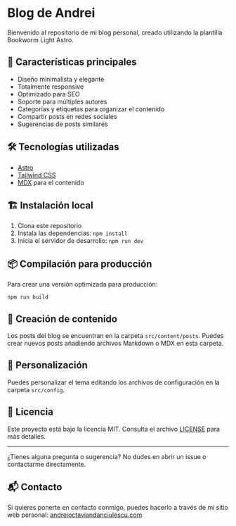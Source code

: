 # Blog de Andrei

Bienvenido al repositorio de mi blog personal, creado utilizando la plantilla Bookworm Light Astro.

## 🚀 Características principales

* Diseño minimalista y elegante
* Totalmente responsive
* Optimizado para SEO
* Soporte para múltiples autores
* Categorías y etiquetas para organizar el contenido
* Compartir posts en redes sociales
* Sugerencias de posts similares

## 🛠️ Tecnologías utilizadas

* [Astro](https://astro.build/)
* [Tailwind CSS](https://tailwindcss.com/)
* [MDX](https://mdxjs.com/) para el contenido

## 🏗️ Instalación local

1. Clona este repositorio
2. Instala las dependencias: `npm install`
3. Inicia el servidor de desarrollo: `npm run dev`

## 📦 Compilación para producción

Para crear una versión optimizada para producción:

```
npm run build
```

## 📝 Creación de contenido

Los posts del blog se encuentran en la carpeta `src/content/posts`. Puedes crear nuevos posts añadiendo archivos Markdown o MDX en esta carpeta.

## 🎨 Personalización

Puedes personalizar el tema editando los archivos de configuración en la carpeta `src/config`.

## 📄 Licencia

Este proyecto está bajo la licencia MIT. Consulta el archivo [LICENSE](LICENSE) para más detalles.

---

¿Tienes alguna pregunta o sugerencia? No dudes en abrir un issue o contactarme directamente.

## 📬 Contacto

Si quieres ponerte en contacto conmigo, puedes hacerlo a través de mi sitio web personal: [andreioctaviandanciulescu.com](https://andreioctaviandanciulescu.com)